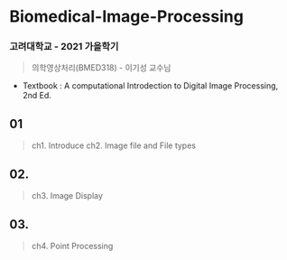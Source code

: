 # Biomedical-Image-Processing

### 고려대학교 - 2021 가을학기
> 의학영상처리(BMED318) - 이기성 교수님
+ Textbook : A computational Introdection to Digital Image Processing, 2nd Ed.


## 01
> ch1. Introduce
> ch2. Image file and File types


## 02. 
> ch3. Image Display


## 03. 
> ch4. Point Processing
